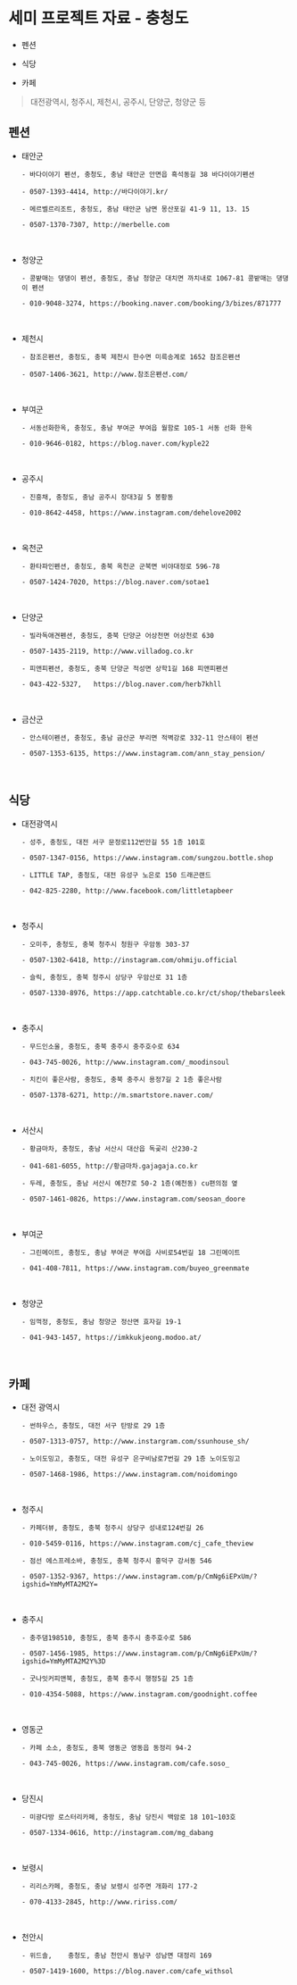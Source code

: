 # 세미 프로젝트 자료 - 충청도

- 펜션

- 식당

- 카페

> 대전광역시, 청주시, 제천시, 공주시, 단양군, 청양군 등

## 펜션

- 태안군

  ```
  - 바다이야기 펜션, 충청도, 충남 태안군 안면읍 흑석동길 38 바다이야기펜션

  - 0507-1393-4414, http://바다이야기.kr/
  ```

  ```
  - 메르벨르리조트, 충청도, 충남 태안군 남면 몽산포길 41-9 11, 13. 15

  - 0507-1370-7307, http://merbelle.com
  ```

<br />

- 청양군

  ```
  - 콩밭매는 댕댕이 펜션, 충청도, 충남 청양군 대치면 까치내로 1067-81 콩밭매는 댕댕이 펜션

  - 010-9048-3274, https://booking.naver.com/booking/3/bizes/871777
  ```

<br />

- 제천시

  ```
  - 참조은펜션, 충청도, 충북 제천시 한수면 미륵송계로 1652 참조은펜션

  - 0507-1406-3621, http://www.참조은펜션.com/
  ```

<br />

- 부여군

  ```
  - 서동선화한옥, 충청도, 충남 부여군 부여읍 월함로 105-1 서동 선화 한옥

  - 010-9646-0182, https://blog.naver.com/kyple22
  ```

<br />

- 공주시

  ```
  - 진흥채, 충청도, 충남 공주시 장대3길 5 봉황동

  - 010-8642-4458, https://www.instagram.com/dehelove2002
  ```

<br />

- 옥천군

  ```
  - 환타파인펜션, 충청도, 충북 옥천군 군북면 비야대정로 596-78

  - 0507-1424-7020, https://blog.naver.com/sotae1
  ```

<br />

- 단양군

  ```
  - 빌라독애견펜션, 충청도, 충북 단양군 어상천면 어상천로 630

  -	0507-1435-2119,	http://www.villadog.co.kr
  ```

  ```
  - 피앤피펜션, 충청도, 충북 단양군 적성면 상학1길 168 피앤피펜션

  - 043-422-5327,	https://blog.naver.com/herb7khll
  ```

<br />

- 금산군

  ```
  - 안스테이펜션, 충청도, 충남 금산군 부리면 적벽강로 332-11 안스테이 펜션

  - 0507-1353-6135, https://www.instagram.com/ann_stay_pension/
  ```

<br />

## 식당

- 대전광역시

  ```
  - 성주, 충청도, 대전 서구 문정로112번안길 55 1층 101호

  - 0507-1347-0156, https://www.instagram.com/sungzou.bottle.shop
  ```

  ```
  - LITTLE TAP, 충청도, 대전 유성구 노은로 150 드래곤랜드

  - 042-825-2280, http://www.facebook.com/littletapbeer
  ```

<br />

- 청주시

  ```
  - 오미주, 충청도, 충북 청주시 청원구 우암동 303-37

  - 0507-1302-6418, http://instagram.com/ohmiju.official
  ```

  ```
  - 슬릭, 충청도, 충북 청주시 상당구 우암산로 31 1층

  - 0507-1330-8976, https://app.catchtable.co.kr/ct/shop/thebarsleek
  ```

<br />

- 충주시

  ```
  - 무드인소울, 충청도, 충북 충주시 충주호수로 634

  - 043-745-0026, http://www.instagram.com/_moodinsoul
  ```

  ```
  - 치킨이 좋은사람, 충청도, 충북 충주시 용정7길 2 1층 좋은사람

  - 0507-1378-6271, http://m.smartstore.naver.com/
  ```

<br />

- 서산시

  ```
  - 황금마차, 충청도, 충남 서산시 대산읍 독곶리 산230-2

  - 041-681-6055, http://황금마차.gajagaja.co.kr
  ```

  ```
  - 두레, 충청도, 충남 서산시 예천7로 50-2 1층(예천동) cu편의점 옆

  - 0507-1461-0826, https://www.instagram.com/seosan_doore
  ```

<br />

- 부여군

  ```
  - 그린메이트, 충청도, 충남 부여군 부여읍 사비로54번길 18 그린메이트

  - 041-408-7811, https://www.instagram.com/buyeo_greenmate
  ```

<br />

- 청양군

  ```
  - 임꺽정, 충청도, 충남 청양군 정산면 효자길 19-1

  - 041-943-1457, https://imkkukjeong.modoo.at/
  ```

<br />

## 카페

- 대전 광역시

  ```
  - 썬하우스, 충청도, 대전 서구 탄방로 29 1층

  - 0507-1313-0757, http://www.instargram.com/ssunhouse_sh/
  ```

  ```
  - 노이도밍고, 충청도, 대전 유성구 은구비남로7번길 29 1층 노이도밍고

  - 0507-1468-1986, https://www.instagram.com/noidomingo
  ```

<br />

- 청주시

  ```
  - 카페더뷰, 충청도, 충북 청주시 상당구 성내로124번길 26

  - 010-5459-0116, https://www.instagram.com/cj_cafe_theview
  ```

  ```
  - 점선 에스프레소바, 충청도, 충북 청주시 흥덕구 강서동 546

  - 0507-1352-9367, https://www.instagram.com/p/CmNg6iEPxUm/?igshid=YmMyMTA2M2Y=
  ```

<br />

- 충주시

  ```
  - 충주댐198510, 충청도, 충북 충주시 충주호수로 586

  - 0507-1456-1985, https://www.instagram.com/p/CmNg6iEPxUm/?igshid=YmMyMTA2M2Y%3D
  ```

  ```
  - 굿나잇커피앤북, 충청도, 충북 충주시 행정5길 25 1층

  - 010-4354-5088, https://www.instagram.com/goodnight.coffee
  ```

<br />

- 영동군

  ```
  - 카페 소소, 충청도, 충북 영동군 영동읍 동정리 94-2

  - 043-745-0026, https://www.instagram.com/cafe.soso_
  ```

<br />

- 당진시

  ```
  - 미광다방 로스터리카페, 충청도, 충남 당진시 백암로 18 101~103호

  - 0507-1334-0616, http://instagram.com/mg_dabang
  ```

<br />

- 보령시

  ```
  - 리리스카페, 충청도, 충남 보령시 성주면 개화리 177-2

  - 070-4133-2845, http://www.ririss.com/
  ```

<br />

- 천안시

  ```
  - 위드솔,	충청도, 충남 천안시 동남구 성남면 대정리 169

  - 0507-1419-1600, https://blog.naver.com/cafe_withsol
  ```
